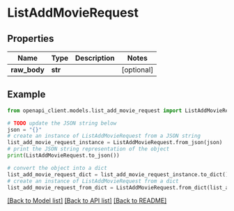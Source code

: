 # ListAddMovieRequest


## Properties

Name | Type | Description | Notes
------------ | ------------- | ------------- | -------------
**raw_body** | **str** |  | [optional] 

## Example

```python
from openapi_client.models.list_add_movie_request import ListAddMovieRequest

# TODO update the JSON string below
json = "{}"
# create an instance of ListAddMovieRequest from a JSON string
list_add_movie_request_instance = ListAddMovieRequest.from_json(json)
# print the JSON string representation of the object
print(ListAddMovieRequest.to_json())

# convert the object into a dict
list_add_movie_request_dict = list_add_movie_request_instance.to_dict()
# create an instance of ListAddMovieRequest from a dict
list_add_movie_request_from_dict = ListAddMovieRequest.from_dict(list_add_movie_request_dict)
```
[[Back to Model list]](../README.md#documentation-for-models) [[Back to API list]](../README.md#documentation-for-api-endpoints) [[Back to README]](../README.md)


